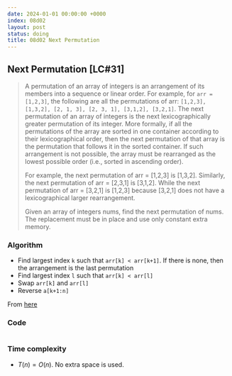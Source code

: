 ```yaml
---
date: 2024-01-01 00:00:00 +0000
index: 08d02
layout: post
status: doing
title: 08d02 Next Permutation
---
```



## Next Permutation [LC#31]
> A permutation of an array of integers is an arrangement of its members into a sequence or linear order. For example, for `arr = [1,2,3]`, the following are all the permutations of arr: `[1,2,3], [1,3,2], [2, 1, 3], [2, 3, 1], [3,1,2], [3,2,1]`.
The next permutation of an array of integers is the next lexicographically greater permutation of its integer. More formally, if all the permutations of the array are sorted in one container according to their lexicographical order, then the next permutation of that array is the permutation that follows it in the sorted container. If such arrangement is not possible, the array must be rearranged as the lowest possible order (i.e., sorted in ascending order).
>
> For example, the next permutation of arr = [1,2,3] is [1,3,2]. Similarly, the next permutation of arr = [2,3,1] is [3,1,2]. While the next permutation of arr = [3,2,1] is [1,2,3] because [3,2,1] does not have a lexicographical larger rearrangement.
>
> Given an array of integers nums, find the next permutation of nums. The replacement must be in place and use only constant extra memory.

### Algorithm
- Find largest index `k` such that `arr[k] < arr[k+1]`. If there is none, then the arrangement is the last permutation
- Find largest index `l` such that `arr[k] < arr[l]`
- Swap `arr[k]` and `arr[l]`
- Reverse `a[k+1:n]`

From [here](https://en.wikipedia.org/wiki/Permutation#Generation_in_lexicographic_order)

### Code
```python

```
### Time complexity
- $T(n) = O(n)$. No extra space is used.